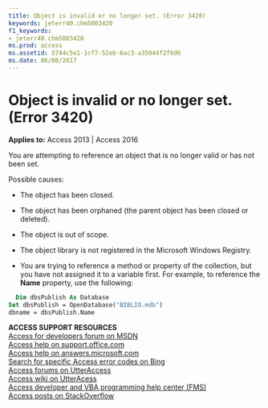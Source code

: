 ```yaml
---
title: Object is invalid or no longer set. (Error 3420)
keywords: jeterr40.chm5003420
f1_keywords:
- jeterr40.chm5003420
ms.prod: access
ms.assetid: 5744c5e1-1cf7-52eb-6ac3-a35044f2f6d6
ms.date: 06/08/2017
---
```



# Object is invalid or no longer set. (Error 3420)

  

**Applies to:** Access 2013 | Access 2016

You are attempting to reference an object that is no longer valid or has not been set.

Possible causes:


- The object has been closed.
    
- The object has been orphaned (the parent object has been closed or deleted).
    
- The object is out of scope.
    
- The object library is not registered in the Microsoft Windows Registry.
    
- You are trying to reference a method or property of the collection, but you have not assigned it to a variable first. For example, to reference the  **Name** property, use the following:
    
```vb
  Dim dbsPublish As Database 
Set dbsPublish = OpenDatabase("BIBLIO.mdb")
dbname = dbsPublish.Name

```

 **ACCESS SUPPORT RESOURCES**<br>
[Access for developers forum on MSDN](https://social.msdn.microsoft.com/Forums/office/en-US/home?forum=accessdev)<br>
[Access help on support.office.com](https://support.office.com/search/results?query=Access)<br>
[Access help on answers.microsoft.com](http://answers.microsoft.com/en-us/office/forum/access?page=1&tab=question&status=all&auth=1)<br>
[Search for specific Access error codes on Bing](http://www.bing.com/)<br>
[Access forums on UtterAccess](http://www.utteraccess.com/forum/index.php?act=idx)<br>
[Access wiki on UtterAcess](http://www.utteraccess.com/forum/index.php?act=idx)<br>
[Access developer and VBA programming help center (FMS)](http://www.fmsinc.com/MicrosoftAccess/developer/)<br>
[Access posts on StackOverflow](http://stackoverflow.com/questions/tagged/ms-access)


